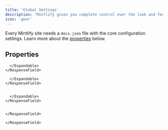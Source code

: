 ```yaml
---
title: 'Global Settings'
description: 'Mintlify gives you complete control over the look and feel of your documentation using the docs.json file'
icon: 'gear'
---
```


Every Mintlify site needs a `docs.json` file with the core configuration settings. Learn more about the [properties](#properties) below.

## Properties

    

  </Expandable>
</ResponseField>

    
    
  </Expandable>
</ResponseField>

    
    
    
        
      </Expandable>
    </ResponseField>
  </Expandable>
</ResponseField>

    

  </Expandable>
</ResponseField>

    
    

  </Expandable>
</ResponseField>

    
    
    
    
    
    

  </Expandable>
</ResponseField>

    
    
  </Expandable>
</ResponseField>

    
  </Expandable>
</ResponseField>

    
        
        
      </Expandable>
    </ResponseField>

    
      </Expandable>
    </ResponseField>

    
    </ResponseField>

  </Expandable>
</ResponseField>

</ResponseField>

    
  </Expandable>
</ResponseField>

    
  </Expandable>
</ResponseField>

    

    </ResponseField>

  </Expandable>
</ResponseField>